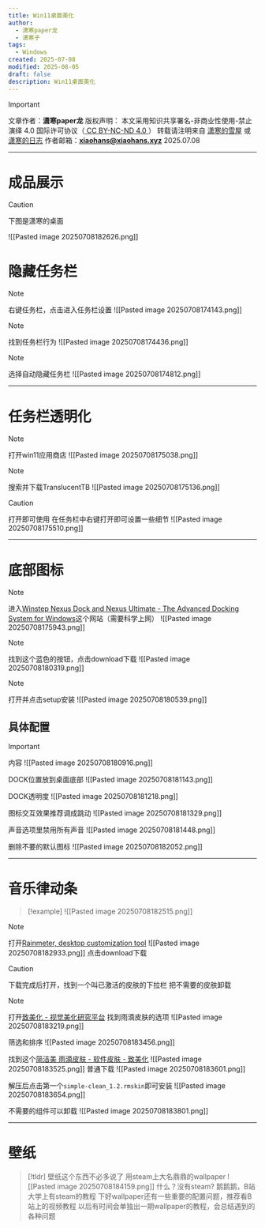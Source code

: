```yaml
---
title: Win11桌面美化
author:
  - 潇寒paper龙
  - 潇寒子
tags:
  - Windows
created: 2025-07-08
modified: 2025-08-05
draft: false
description: Win11桌面美化
---
```




>[!important]
>文章作者：**潇寒paper龙**
>版权声明：
>本文采用知识共享署名-非商业性使用-禁止演绎 4.0 
>国际许可协议（<a href="https://creativecommons.org/licenses/by-nc-nd/4.0/deed.zh"> CC BY-NC-ND 4.0 </a>）
>转载请注明来自 <a href="https://xiaohans.xyz">潇寒的雪屋</a> 或<a href="https://log.xiaohans.xyz">潇寒的日志</a>
>作者邮箱：**xiaohans@xiaohans.xyz**
>2025.07.08


----------

# 成品展示

>[!caution]
>下图是潇寒的桌面


![[Pasted image 20250708182626.png]]


# 隐藏任务栏

>[!note]
>右键任务栏，点击进入任务栏设置
>![[Pasted image 20250708174143.png]]

>[!note]
>找到任务栏行为
>![[Pasted image 20250708174436.png]]

>[!note]
>选择自动隐藏任务栏
>![[Pasted image 20250708174812.png]]


----------


# 任务栏透明化

>[!note]
>打开win11应用商店
>![[Pasted image 20250708175038.png]]

>[!note]
>搜索并下载TranslucentTB
>![[Pasted image 20250708175136.png]]

>[!caution]
>打开即可使用
>在任务栏中右键打开即可设置一些细节
>![[Pasted image 20250708175510.png]]


----------

# 底部图标


>[!note]
>进入[Winstep Nexus Dock and Nexus Ultimate - The Advanced Docking System for Windows](https://winstep.net/nexus.asp)这个网站（需要科学上网）
>![[Pasted image 20250708175943.png]]

>[!note]
>找到这个蓝色的按钮，点击download下载
>![[Pasted image 20250708180319.png]]


>[!note]
>打开并点击setup安装
>![[Pasted image 20250708180539.png]]

## 具体配置

>[!important]
>内容
>![[Pasted image 20250708180916.png]]
>
>DOCK位置放到桌面底部
>![[Pasted image 20250708181143.png]]
>
>DOCK透明度
>![[Pasted image 20250708181218.png]]
>
>图标交互效果推荐调成跳动
>![[Pasted image 20250708181329.png]]
>
>声音选项里禁用所有声音
>![[Pasted image 20250708181448.png]]
>
>删除不要的默认图标
>![[Pasted image 20250708182052.png]]


----------

# 音乐律动条
>[!example]
>![[Pasted image 20250708182515.png]]

>[!note]
>打开[Rainmeter, desktop customization tool](https://www.rainmeter.net/)
>![[Pasted image 20250708182933.png]]
>点击download下载

>[!caution]
>下载完成后打开，找到一个叫已激活的皮肤的下拉栏
>把不需要的皮肤卸载

>[!note]
>打开[致美化 - 视觉美化研究平台](https://zhutix.com/)
>找到雨滴皮肤的选项
>![[Pasted image 20250708183219.png]]
>
>筛选和排序
>![[Pasted image 20250708183456.png]]
>
>找到这个[简洁美 雨滴皮肤 - 软件皮肤 - 致美化](https://zhutix.com/skins/simple-clean/)
>![[Pasted image 20250708183525.png]]
>普通下载
>![[Pasted image 20250708183601.png]]
>
>解压后点击第一个`simple-clean_1.2.rmskin`即可安装
>![[Pasted image 20250708183654.png]]
>
>不需要的组件可以卸载
>![[Pasted image 20250708183801.png]]


----------

# 壁纸

>[!tldr]
>壁纸这个东西不必多说了
>用steam上大名鼎鼎的wallpaper
>![[Pasted image 20250708184159.png]]
>什么？没有steam?
>鹅鹅鹅，B站大学上有steam的教程
>下好wallpaper还有一些重要的配置问题，推荐看B站上的视频教程
>以后有时间会单独出一期wallpaper的教程，会总结遇到的各种问题
